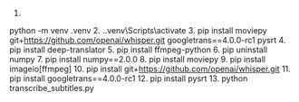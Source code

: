 1.
python -m venv .venv
2.
.\.venv\Scripts\activate
3.
pip install moviepy git+https://github.com/openai/whisper.git googletrans==4.0.0-rc1 pysrt
4.
pip install deep-translator
5.
pip install ffmpeg-python
6.
pip uninstall numpy
7.
pip install numpy==2.0.0
8.
pip install moviepy
9.
pip install imageio[ffmpeg]
10.
pip install git+https://github.com/openai/whisper.git
11.
pip install googletrans==4.0.0-rc1
12.
pip install pysrt
13.
python transcribe_subtitles.py
